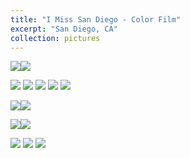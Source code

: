 ```yaml
---
title: "I Miss San Diego - Color Film"
excerpt: "San Diego, CA"
collection: pictures
---
```


<p>
    <div style="  content: '' clear: both; display: table;">
        <div style="float: left; width: 49%; margin-right: 2%;">
            <img src="/images/portfolio/i_miss_sd/1.jpg">
        </div>
        <div style="float: left; width: 49%;">
            <img src="/images/portfolio/i_miss_sd/2.jpg">
        </div>
    </div>
</p>

<img src="/images/portfolio/i_miss_sd/3.jpg">

<img src="/images/portfolio/i_miss_sd/4.jpg">

<img src="/images/portfolio/i_miss_sd/5.jpg">

<img src="/images/portfolio/i_miss_sd/6.jpg">

<img src="/images/portfolio/i_miss_sd/7.jpg">

<p>
    <div style="  content: '' clear: both; display: table;">
        <div style="float: left; width: 49%; margin-right: 2%;">
            <img src="/images/portfolio/i_miss_sd/8.jpg">
        </div>
        <div style="float: left; width: 49%;">
            <img src="/images/portfolio/i_miss_sd/9.jpg">
        </div>
    </div>
</p>

<p>
    <div style="  content: '' clear: both; display: table;">
        <div style="float: left; width: 49%; margin-right: 2%;">
            <img src="/images/portfolio/i_miss_sd/10.jpg">
        </div>
        <div style="float: left; width: 49%;">
            <img src="/images/portfolio/i_miss_sd/11.jpg">
        </div>
    </div>
</p>

<img src="/images/portfolio/i_miss_sd/12.jpg">

<img src="/images/portfolio/i_miss_sd/13.jpg">

<img src="/images/portfolio/i_miss_sd/14.jpg">
